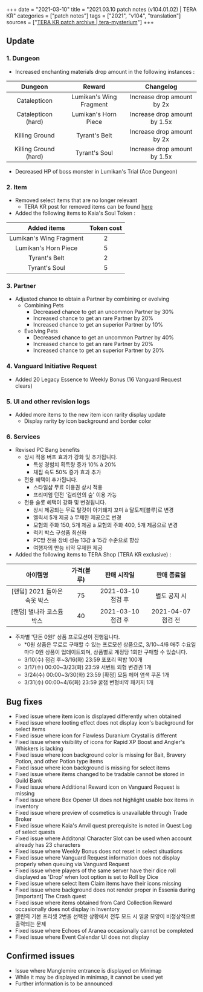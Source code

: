 +++
date = "2021-03-10"
title = "2021.03.10 patch notes (v104.01.02) | TERA KR"
categories = ["patch notes"]
tags = ["2021", "v104", "translation"]
sources = ["[TERA KR patch archive | tera-mysterium](/ko/patch/2021/v104-01-02)"]
+++

## Update

### **1.** Dungeon
- Increased enchanting materials drop amount in the following instances :

| Dungeon | Reward | Changelog |
| :-: | :-: | :-: |
| Catalepticon | Lumikan's Wing Fragment | Increase drop amount by 2x |
| Catalepticon (hard) | Lumikan's Horn Piece | Increase drop amount by 1.5x |
| Killing Ground | Tyrant's Belt | Increase drop amount by 2x |
| Killing Ground (hard) | Tyrant's Soul | Increase drop amount by 1.5x |

- Decreased HP of boss monster in Lumikan's Trial (Ace Dungeon)

### **2.** Item
- Removed select items that are no longer relevant
  - TERA KR post for removed items can be found [here](https://playtera.co.kr/news/notice/173)
- Added the following items to Kaia's Soul Token :

| Added items | Token cost |
| :-: | :-: |
| Lumikan's Wing Fragment | 2 |
| Lumikan's Horn Piece | 5 |
| Tyrant's Belt | 2 |
| Tyrant's Soul | 5 |

### **3.** Partner
- Adjusted chance to obtain a Partner by combining or evolving
  - Combining Pets
    - Decreased chance to get an uncommon Partner by 30%
    - Increased chance to get an rare Partner by 20%
    - Increased chance to get an superior Partner by 10%
  - Evolving Pets
    - Decreased chance to get an uncommon Partner by 40%
    - Increased chance to get an rare Partner by 20%
    - Increased chance to get an superior Partner by 20%

### **4.** Vanguard Initiative Request
- Added 20 Legacy Essence to Weekly Bonus (16 Vanguard Request clears)

### **5.** UI and other revision logs
- Added more items to the new item icon rarity display update
  - Display rarity by icon background and border color

### **6.** Services
- Revised PC Bang benefits
  - 상시 적용 버프 효과가 강화 및 추가됩니다.
    - 특성 경험치 획득량 증가 10% à 20%
    - 채집 속도 50% 증가 효과 추가
  - 전용 혜택이 추가됩니다.
    - 스타일샵 무료 이용권 상시 적용
    - 프리미엄 던전 '길리안의 숲' 이용 가능
  - 전용 슬롯 혜택이 강화 및 변경됩니다.
    - 상시 제공되는 무료 탈것이 아기돼지 꼬미 à 달토끼[블루]로 변경
    - 엘릭서 5개 제공 à 무제한 제공으로 변경
    - 모험의 주화 150, 5개 제공 à 모험의 주화 400, 5개 제공으로 변경
    - 럭키 박스 구성품 최신화
    - PC방 전용 장비 성능 13강 à 15강 수준으로 향상
    - 여행자의 만능 비약 무제한 제공
- Added the following items to TERA Shop (TERA KR exclusive) :

| 아이템명 | 가격(블루) | 판매 시작일 | 판매 종료일 |
| :-: | :-: | :-: | :-: |
| [랜덤] 2021 돌아온 속옷 박스 | 75 | 2021-03-10 점검 후 | 별도 공지 시 |
| [랜덤] 별나라 코스튬 박스 | 40 | 2021-03-10 점검 후 | 2021-04-07 점검 전 |

- 주차별 '단돈 0원!' 상품 프로모션이 진행됩니다.
  - *0원 상품은 무료로 구매할 수 있는 프로모션 상품으로, 3/10~4/6 매주 수요일마다 0원 상품이 업데이트되며, 상품별로 계정당 1회만 구매할 수 있습니다.
  - 3/10(수) 점검 후~3/16(화) 23:59 포포리 떡밥 100개
  - 3/17(수) 00:00~3/23(화) 23:59 서번트 외형 변경권 1개
  - 3/24(수) 00:00~3/30(화) 23:59 [확정] 모둠 헤어 염색 쿠폰 1개
  - 3/31(수) 00:00~4/6(화) 23:59 꿀잼 변형비약 패키지 1개

## Bug fixes

- Fixed issue where item icon is displayed differently when obtained
- Fixed issue where looting effect does not display icon's background for select items
- Fixed issue where icon for Flawless Duranium Crystal is different
- Fixed issue where visibility of icons for Rapid XP Boost and Angler's Whiskers is lacking
- Fixed issue where icon background color is missing for Bait, Bravery Potion, and other Potion type items
- Fixed issue where icon background is missing for select items
- Fixed issue where items changed to be tradable cannot be stored in Guild Bank
- Fixed issue where Additional Reward icon on Vanguard Request is missing
- Fixed issue where Box Opener UI does not highlight usable box items in inventory
- Fixed issue where preview of cosmetics is unavailable through Trade Broker
- Fixed issue where Kaia's Anvil quest prerequisite is noted in Quest Log of select quests
- Fixed issue where Additonal Character Slot can be used when account already has 23 characters
- Fixed issue where Weekly Bonus does not reset in select situations
- Fixed issue where Vanguard Request information does not display properly when queuing via Vanguard Request
- Fixed issue where players of the same server have their dice roll displayed as 'Drop' when loot option is set to Roll by Dice
- Fixed issue where select Item Claim items have their icons missing
- Fixed issue where background does not render proper in Essenia during [Important] The Crash quest
- Fixed issue where items obtained from Card Collection Reward occasionally does not display in Inventory
- 엘린의 기본 프리셋 2번을 선택한 상황에서 전투 모드 시 얼굴 모양이 비정상적으로 출력되는 문제
- Fixed issue where Echoes of Aranea occasionally cannot be completed
- Fixed issue where Event Calendar UI does not display

## Confirmed issues

- Issue where Manglemire entrance is displayed on Minimap
- While it may be displayed in minimap, it cannot be used yet
- Further information is to be announced
